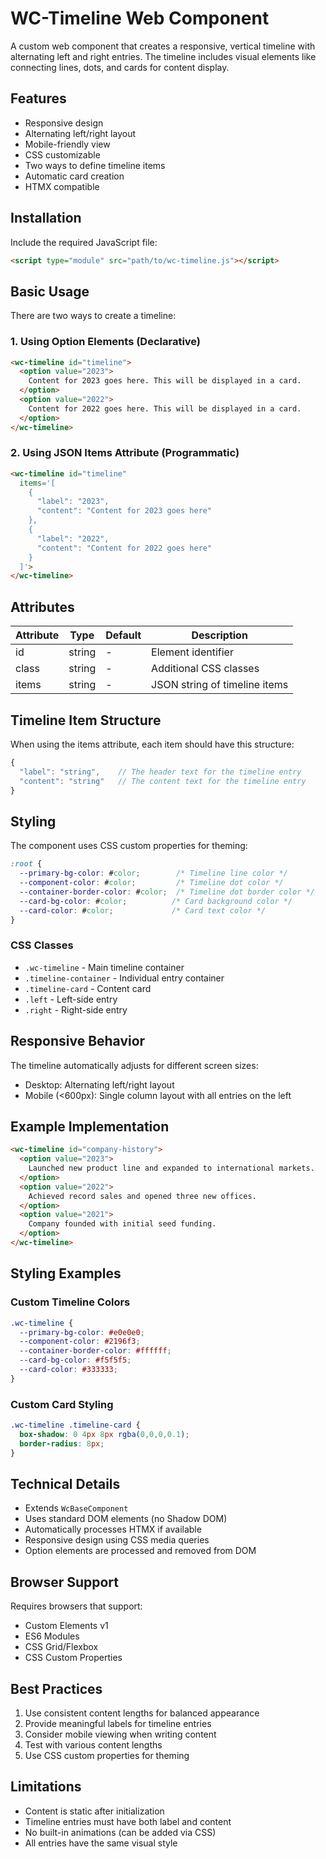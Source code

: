 # WC-Timeline Web Component

A custom web component that creates a responsive, vertical timeline with alternating left and right entries. The timeline includes visual elements like connecting lines, dots, and cards for content display.

## Features

- Responsive design
- Alternating left/right layout
- Mobile-friendly view
- CSS customizable
- Two ways to define timeline items
- Automatic card creation
- HTMX compatible

## Installation

Include the required JavaScript file:

```html
<script type="module" src="path/to/wc-timeline.js"></script>
```

## Basic Usage

There are two ways to create a timeline:

### 1. Using Option Elements (Declarative)

```html
<wc-timeline id="timeline">
  <option value="2023">
    Content for 2023 goes here. This will be displayed in a card.
  </option>
  <option value="2022">
    Content for 2022 goes here. This will be displayed in a card.
  </option>
</wc-timeline>
```

### 2. Using JSON Items Attribute (Programmatic)

```html
<wc-timeline id="timeline"
  items='[
    {
      "label": "2023",
      "content": "Content for 2023 goes here"
    },
    {
      "label": "2022",
      "content": "Content for 2022 goes here"
    }
  ]'>
</wc-timeline>
```

## Attributes

| Attribute | Type   | Default | Description                    |
|-----------|--------|---------|--------------------------------|
| id        | string | -       | Element identifier             |
| class     | string | -       | Additional CSS classes         |
| items     | string | -       | JSON string of timeline items  |

## Timeline Item Structure

When using the items attribute, each item should have this structure:

```javascript
{
  "label": "string",    // The header text for the timeline entry
  "content": "string"   // The content text for the timeline entry
}
```

## Styling

The component uses CSS custom properties for theming:

```css
:root {
  --primary-bg-color: #color;        /* Timeline line color */
  --component-color: #color;         /* Timeline dot color */
  --container-border-color: #color;  /* Timeline dot border color */
  --card-bg-color: #color;          /* Card background color */
  --card-color: #color;             /* Card text color */
}
```

### CSS Classes

- `.wc-timeline` - Main timeline container
- `.timeline-container` - Individual entry container
- `.timeline-card` - Content card
- `.left` - Left-side entry
- `.right` - Right-side entry

## Responsive Behavior

The timeline automatically adjusts for different screen sizes:
- Desktop: Alternating left/right layout
- Mobile (<600px): Single column layout with all entries on the left

## Example Implementation

```html
<wc-timeline id="company-history">
  <option value="2023">
    Launched new product line and expanded to international markets.
  </option>
  <option value="2022">
    Achieved record sales and opened three new offices.
  </option>
  <option value="2021">
    Company founded with initial seed funding.
  </option>
</wc-timeline>
```

## Styling Examples

### Custom Timeline Colors

```css
.wc-timeline {
  --primary-bg-color: #e0e0e0;
  --component-color: #2196f3;
  --container-border-color: #ffffff;
  --card-bg-color: #f5f5f5;
  --card-color: #333333;
}
```

### Custom Card Styling

```css
.wc-timeline .timeline-card {
  box-shadow: 0 4px 8px rgba(0,0,0,0.1);
  border-radius: 8px;
}
```

## Technical Details

- Extends `WcBaseComponent`
- Uses standard DOM elements (no Shadow DOM)
- Automatically processes HTMX if available
- Responsive design using CSS media queries
- Option elements are processed and removed from DOM

## Browser Support

Requires browsers that support:
- Custom Elements v1
- ES6 Modules
- CSS Grid/Flexbox
- CSS Custom Properties

## Best Practices

1. Use consistent content lengths for balanced appearance
2. Provide meaningful labels for timeline entries
3. Consider mobile viewing when writing content
4. Test with various content lengths
5. Use CSS custom properties for theming

## Limitations

- Content is static after initialization
- Timeline entries must have both label and content
- No built-in animations (can be added via CSS)
- All entries have the same visual style


